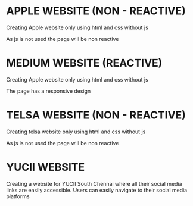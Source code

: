 # APPLE WEBSITE (NON - REACTIVE)

Creating Apple website only using html and css without js

As js is not used the page will be non reactive 

# MEDIUM WEBSITE (REACTIVE)

Creating Apple website only using html and css without js

The page has a responsive design

# TELSA WEBSITE (NON - REACTIVE)

Creating telsa website only using html and css without js

As js is not used the page will be non reactive 

# YUCII WEBSITE 

Creating a website for YUCII South Chennai where all their social media links are easily accessible. Users can easily navigate to their social media platforms

